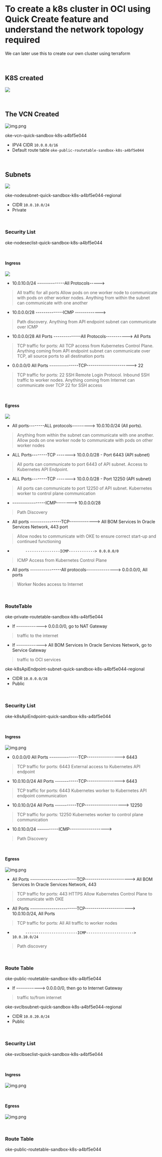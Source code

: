 # To create a k8s cluster in OCI using Quick Create feature and understand the network topology required

We can later use this to create our own cluster using terraform

<br>

## K8S created

![](.images/k8s.png)

<br>

## The VCN Created

![img.png](.images/vcn.png)

oke-vcn-quick-sandbox-k8s-a4bf5e044

- IPV4 CIDR `10.0.0.0/16`
- Default route table `oke-public-routetable-sandbox-k8s-a4bf5e044`



<br>

## Subnets

![](.images/subnets.png)


oke-nodesubnet-quick-sandbox-k8s-a4bf5e044-regional
- CIDR `10.0.10.0/24`
- Private

<br>

### Security List

oke-nodeseclist-quick-sandbox-k8s-a4bf5e044

<br>

#### Ingress

![](.images/ingress-subnet-pri.png)

- 10.0.10.0/24	--------------All Protocols----->
> All traffic for all ports	
> Allow pods on one worker node to communicate with pods on other worker nodes. Anything from within the subnet can communicate with one another
- 10.0.0.0/28	--------------ICMP ------------->
> Path discovery. Anything from API endpoint subnet can communicate over ICMP 
- 10.0.0.0/28  All Ports --------------All Protocols-----------> All Ports
> TCP traffic for ports: All
> TCP access from Kubernetes Control Plane. Anything coming from API endpoint subnet can communicate over TCP, all source ports to all destination ports
- 0.0.0.0/0 All Ports ---------------TCP-----------------------> 22 
> TCP traffic for ports: 22 SSH Remote Login Protocol. Inbound SSH traffic to worker nodes. Anything coming from Internet can communicate over TCP 22 for SSH access

<br>

#### Egress

![](.images/egress-subnet-pri.png)

- All ports--------ALL protocols---------> 10.0.10.0/24	(All ports).      
> Anything from within the subnet can communicate with one another. Allow pods on one worker node to communicate with pods on other worker nodes
- ALL Ports--------TCP -------> 10.0.0.0/28	- Port 6443 (API subnet)
> All ports can communicate to port 6443 of API subnet. Access to Kubernetes API Endpoint.
- ALL Ports--------TCP -------> 10.0.0.0/28	- Port 12250 (API subnet)
> All ports can communicate to port 12250 of API subnet. Kubernetes worker to control plane communication
- -----------------ICMP--------> 10.0.0.0/28
> Path Discovery
- All ports ----------------TCP-------------> All BOM Services In Oracle Services Network, 443 port
> Allow nodes to communicate with OKE to ensure correct start-up and continued functioning
-           ----------------ICMP------------> 0.0.0.0/0
> ICMP Access from Kubernetes Control Plane
- All ports  ----------------All protocols---------------> 0.0.0.0/0, All ports
> Worker Nodes access to Internet

<br>

### RouteTable

oke-private-routetable-sandbox-k8s-a4bf5e044

- If -------------> 0.0.0.0/0,  go to NAT Gateway
> traffic to the internet

- If -------------> All BOM Services In Oracle Services Network, go to Service Gateway
> traffic to OCI services




oke-k8sApiEndpoint-subnet-quick-sandbox-k8s-a4bf5e044-regional
- CIDR `10.0.0.0/28`
- Public

<br>

### Security List

oke-k8sApiEndpoint-quick-sandbox-k8s-a4bf5e044

<br>

#### Ingress

![img.png](.images/ingress-api-subnet.png)

- 0.0.0.0/0 All Ports ---------------TCP-----------------> 6443
> TCP traffic for ports: 6443
> External access to Kubernetes API endpoint

- 10.0.10.0/24 All Ports ------------TCP-----------------> 6443
> TCP traffic for ports: 6443
> Kubernetes worker to Kubernetes API endpoint communication

- 10.0.10.0/24 All Ports -----------TCP--------------------> 12250
> TCP traffic for ports: 12250 
> Kubernetes worker to control plane communication

- 10.0.10.0/24           -----------ICMP-------------------> 
> Path Discovery

<br>

#### Egress

![img.png](.images/egress-api-subnet.png)

- All Ports  ------------------------TCP----------------------->             All BOM Services In Oracle Services Network, 443
> TCP traffic for ports: 443 HTTPS
> Allow Kubernetes Control Plane to communicate with OKE

- All Ports ------------------------TCP----------------------->  10.0.10.0/24, All Ports
> TCP traffic for ports: All
> All traffic to worker nodes

-           ------------------------ICMP----------------------> 10.0.10.0/24	
> Path discovery


<br>

### Route Table


oke-public-routetable-sandbox-k8s-a4bf5e044

- If ------------> 0.0.0.0/0, then go to    Internet Gateway 
> traffic to/from internet


oke-svclbsubnet-quick-sandbox-k8s-a4bf5e044-regional
- CIDR `10.0.20.0/24`
- Public

<br>

### Security List

oke-svclbseclist-quick-sandbox-k8s-a4bf5e044

<br>

#### Ingress

![img.png](.images/ingress-lb-sec.png)

<br>

#### Egress

![img.png](.images/eggress-lb-sec.png)


<br>

### Route Table


oke-public-routetable-sandbox-k8s-a4bf5e044




